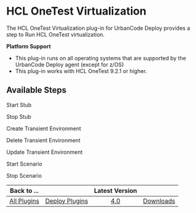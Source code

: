 
HCL OneTest Virtualization
==========================

The HCL OneTest Virtualization plug-in for UrbanCode Deploy provides a step to Run HCL OneTest virtualization.

**Platform Support**
* This plug-in runs on all operating systems that are supported by the UrbanCode Deploy agent (except for z/OS)
* This plug-in works with HCL OneTest 9.2.1 or higher.


Available Steps
---------------

Start Stub

Stop Stub

Create Transient Environment

Delete Transient Environment

Update Transient Environment

Start Scenario

Stop Scenario



|Back to ...||Latest Version||
| :---: | :---: | :---: | :---: |
|[All Plugins](../../index.md)|[Deploy Plugins](../README.md)|[4.0](https://raw.githubusercontent.com/UrbanCode/IBM-UCD-PLUGINS/main/files/HCLOneTestVirtualization/HOT-Virtualization-UCD-4.0.zip)|[Downloads](downloads.md)|
